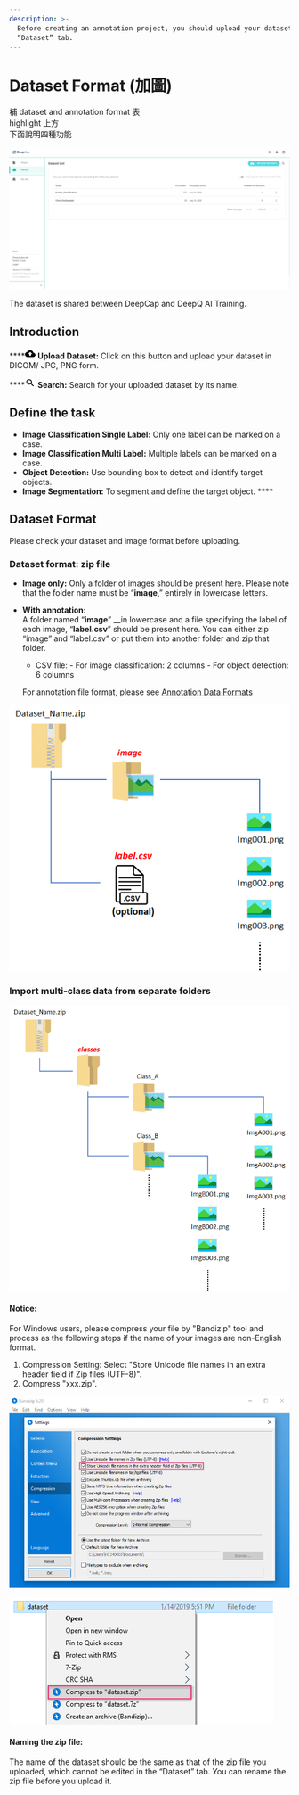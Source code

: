 ```yaml
---
description: >-
  Before creating an annotation project, you should upload your dataset in the
  “Dataset” tab.
---
```


# Dataset Format \(加圖\)

補 dataset and annotation format 表   
highlight 上方  
下面說明四種功能

![](../.gitbook/assets/xie-qu-.png)

The dataset is shared between DeepCap and DeepQ AI Training.

## **Introduction**

\*\*\*\*![](../.gitbook/assets/image%20%2822%29.png) **Upload Dataset:** Click on this button and upload your dataset in DICOM/ JPG, PNG form. 

\*\*\*\*![](../.gitbook/assets/image%20%289%29.png) **Search:** Search for your uploaded dataset by its name.

## Define the task 

* **Image Classification Single Label:**  Only one label can be marked on a case. 
* **Image Classification Multi Label:**  Multiple labels can be marked on a case. 
* **Object Detection:**  Use bounding box to detect and identify target objects.  
* **Image Segmentation:** To segment and define the target object. ****

## Dataset Format

Please check your dataset and image format before uploading. 

### Dataset format: zip file

* **Image only:**  Only a folder of images should be present here. Please note that the folder name must be “**image**,” entirely in lowercase letters.    
* **With annotation:**  
  A folder named “**image**” __in lowercase and a file specifying the label of each image, “**label.csv**” should be present here. You can either zip “image” and “label.csv” or put them into another folder and zip that folder.

  * CSV file: - For image classification: 2 columns - For object detection: 6 columns  

   For annotation file format, please see [Annotation Data Formats](annotation-data-formats.md) 

![](../.gitbook/assets/image%20%28127%29.png)

### Import multi-class data from separate folders 

![](../.gitbook/assets/image%20%28134%29.png)

#### Notice:

 For Windows users, please compress your file by "Bandizip" tool and process as the following steps if the name of your images are non-English format.

1. Compression Setting: Select "Store Unicode file names in an extra header field if Zip files \(UTF-8\)".
2. Compress "xxx.zip".

![](../.gitbook/assets/bandizip3.PNG)

![](../.gitbook/assets/bandizip4.PNG)

#### Naming the zip file: 

The name of the dataset should be the same as that of the zip file you uploaded, which cannot be edited in the “Dataset” tab. You can rename the zip file before you upload it.

